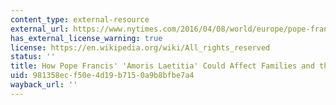 ```yaml
---
content_type: external-resource
external_url: https://www.nytimes.com/2016/04/08/world/europe/pope-francis-amoris-laetitia-family.html
has_external_license_warning: true
license: https://en.wikipedia.org/wiki/All_rights_reserved
status: ''
title: How Pope Francis' 'Amoris Laetitia' Could Affect Families and the Church
uid: 981358ec-f50e-4d19-b715-0a9b8bfbe7a4
wayback_url: ''
---
```

